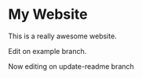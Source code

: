 # My Website 

This is a really awesome website.

Edit on example branch.

Now editing on update-readme branch
